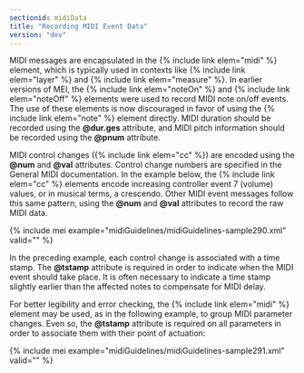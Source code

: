 ```yaml
---
sectionid: midiData
title: "Recording MIDI Event Data"
version: "dev"
---
```


MIDI messages are encapsulated in the {% include link elem="midi" %} element, which is typically used in contexts like {% include link elem="layer" %} and {% include link elem="measure" %}. In earlier versions of MEI, the {% include link elem="noteOn" %} and {% include link elem="noteOff" %} elements were used to record MIDI note on/off events. The use of these elements is now discouraged in favor of using the {% include link elem="note" %} element directly. MIDI duration should be recorded using the **@dur.ges** attribute, and MIDI pitch information should be recorded using the **@pnum** attribute.  

MIDI control changes ({% include link elem="cc" %}) are encoded using the **@num** and **@val** attributes. Control change numbers are specified in the General MIDI documentation. In the example below, the {% include link elem="cc" %} elements encode increasing controller event 7 (volume) values, or in musical terms, a crescendo. Other MIDI event messages follow this same pattern, using the **@num** and **@val** attributes to record the raw MIDI data.

{% include mei example="midiGuidelines/midiGuidelines-sample290.xml" valid="" %}

In the preceding example, each control change is associated with a time stamp. The **@tstamp** attribute is required in order to indicate when the MIDI event should take place. It is often necessary to indicate a time stamp slightly earlier than the affected notes to compensate for MIDI delay.

For better legibility and error checking, the {% include link elem="midi" %} element may be used, as in the following example, to group MIDI parameter changes. Even so, the **@tstamp** attribute is required on all parameters in order to associate them with their point of actuation:

{% include mei example="midiGuidelines/midiGuidelines-sample291.xml" valid="" %}
